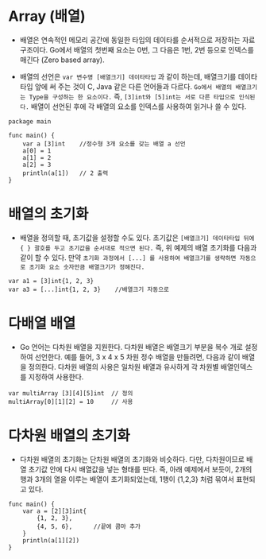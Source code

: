 # Array (배열)

- 배열은 연속적인 메모리 공간에 동일한 타입의 데이타를 순서적으로 저장하는 자료구조이다. Go에서 배열의 첫번째 요소는 0번, 그 다음은 1번, 2번 등으로 인덱스를 매긴다 (Zero based array).

- 배열의 선언은 `var 변수명 [배열크기] 데이타타입` 과 같이 하는데, 배열크기를 데이타타입 앞에 써 주는 것이 C, Java 같은 다른 언어들과 다르다. `Go에서 배열의 배열크기는 Type을 구성하는 한 요소이다.` 즉, `[3]int와 [5]int는 서로 다른 타입으로 인식된다.` 배열이 선언된 후에 각 배열의 요소를 인덱스를 사용하여 읽거나 쓸 수 있다.

```
package main
 
func main() {
    var a [3]int    //정수형 3개 요소를 갖는 배열 a 선언
    a[0] = 1
    a[1] = 2
    a[2] = 3
    println(a[1])   // 2 출력
}
```

# 배열의 초기화

- 배열을 정의할 때, 초기값을 설정할 수도 있다. 초기값은 `[배열크기] 데이타타입 뒤에 { } 괄호를 두고 초기값을 순서대로 적으면 된다.` 즉, 위 예제의 배열 초기화를 다음과 같이 할 수 있다. 만약 `초기화 과정에서 [...] 를 사용하여 배열크기를 생략하면 자동으로 초기화 요소 숫자만큼 배열크기가 정해진다.`

```
var a1 = [3]int{1, 2, 3}
var a3 = [...]int{1, 2, 3}    //배열크기 자동으로
```

# 다배열 배열

- Go 언어는 다차원 배열을 지원한다. 다차원 배열은 배열크기 부분을 복수 개로 설정하여 선언한다. 예를 들어, 3 x 4 x 5 차원 정수 배열을 만들려면, 다음과 같이 배열을 정의한다. 다차원 배열의 사용은 일차원 배열과 유사하게 각 차원별 배열인덱스를 지정하여 사용한다.

```
var multiArray [3][4][5]int  // 정의
multiArray[0][1][2] = 10     // 사용
```

# 다차원 배열의 초기화

- 다차원 배열의 초기화는 단차원 배열의 초기화와 비슷하다. 다만, 다차원이므로 배열 초기값 안에 다시 배열값을 넣는 형태를 띤다. 즉, 아래 예제에서 보듯이, 2개의 행과 3개의 열을 이루는 배열이 초기화되었는데, 1행이 {1,2,3} 처럼 묶여서 표현되고 있다.

```
func main() {
    var a = [2][3]int{
        {1, 2, 3},
        {4, 5, 6},      //끝에 콤마 추가
    }
    println(a[1][2])
}
```